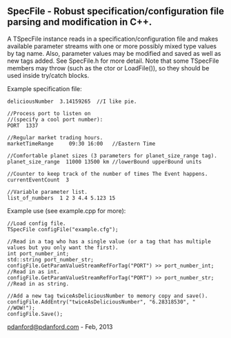 SpecFile - Robust specification/configuration file parsing and modification in C++.
-----------------------------------------------------------------------------------

A TSpecFile instance reads in a specification/configuration file and makes available parameter streams with one or more possibly mixed type values by tag name. Also, parameter values may be modified and saved as well as new tags added. See SpecFile.h for more detail. Note that some TSpecFile members may throw (such as the ctor or LoadFile()), so they should be used inside try/catch blocks.

Example specification file:

	deliciousNumber  3.14159265  //I like pie.

	//Process port to listen on
	//(specify a cool port number):
	PORT  1337

	//Regular market trading hours.
	marketTimeRange	    09:30 16:00   //Eastern Time

	//Comfortable planet sizes (3 parameters for planet_size_range tag).
	planet_size_range  11000 13500 km //lowerBound upperBound units

	//Counter to keep track of the number of times The Event happens.
	currentEventCount  3

	//Variable parameter list.
	list_of_numbers  1 2 3 4.4 5.123 15

Example use (see example.cpp for more):

	//Load config file.
	TSpecFile configFile("example.cfg");

	//Read in a tag who has a single value (or a tag that has multiple values but you only want the first).
	int port_number_int;
	std::string port_number_str;
	configFile.GetParamValueStreamRefForTag("PORT") >> port_number_int; //Read in as int.
	configFile.GetParamValueStreamRefForTag("PORT") >> port_number_str; //Read in as string.

	//Add a new tag twiceAsDeliciousNumber to memory copy and save().
	configFile.AddEntry("twiceAsDeliciousNumber", "6.28318530", "  //WOW!");
	configFile.Save();

pdanford@pdanford.com - Feb, 2013
